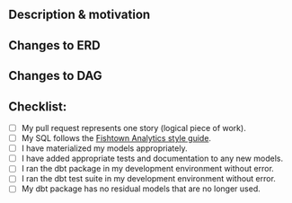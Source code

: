 <!---
Provide a short summary in the Title above. Examples of good PR titles:
* "Feature: add so-and-so models"
* "Fix: deduplicate such-and-such"
* "Update: dbt version 0.13.0"
-->

## Description & motivation
<!---
Add a description of what that storie's goal is, or add a link to its associated Jira ticket.
-->

## Changes to ERD
<!---
Based on the description above, what are the changes you're making in the warehouse layer. Add a screenshot of the ERD you're changing and add description of main changes happening (e.g. new fact table added; adding new fields, etc.)

Here are the commands to generate graph:
- dbdocs build wh_docs/warehouse.dbml
- Follow link
- Go to dag
- Screenshot
-->

## Changes to DAG
<!---
Show us the relevant dbt models that are being introduced or changed by inserting a screen shot of the DAG section that is impacted. 

Here are the commands to generate graph:
- dbt docs generate
- dbt docs serve
- Go to Relationship tab
- Screenshot
-->

## Checklist:
<!-- 
This is for you as a developer. Have you done all the following tasks before submitting this PR?

-->
- [ ] My pull request represents one story (logical piece of work).
- [ ] My SQL follows the [Fishtown Analytics style guide](https://github.com/fishtown-analytics/corp/blob/master/dbt_coding_conventions.md).
- [ ] I have materialized my models appropriately.
- [ ] I have added appropriate tests and documentation to any new models.
- [ ] I ran the dbt package in my development environment without error.
- [ ] I ran the dbt test suite in my development environment without error.
- [ ] My dbt package has no residual models that are no longer used.